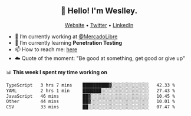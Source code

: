<h2 align="center">👋 Hello! I'm Weslley.</h2>
<p align="center">
  <a href="http://weslleyneri.com.br">Website</a> •
  <a href="https://twitter.com/Weslley_Neri">Twitter</a> •
  <a href="https://www.linkedin.com/in/weslley-neri-3658908b">LinkedIn</a>
</p>


- 🔭 I’m currently working at [@MercadoLibre](https://github.com/mercadolibre)
- 🌱 I’m currently learning **Penetration Testing**
- 📫 How to reach me: [here](mailto:weslley39@gmail.com)
- ☁️ Quote of the moment: "Be good at something, get good or give up"

📊 **This week I spent my time working on**
<!--START_SECTION:waka-->

```txt
TypeScript   3 hrs 7 mins    ██████████▓░░░░░░░░░░░░░░   42.33 %
YAML         2 hrs 1 min     ███████░░░░░░░░░░░░░░░░░░   27.43 %
JavaScript   46 mins         ██▓░░░░░░░░░░░░░░░░░░░░░░   10.45 %
Other        44 mins         ██▓░░░░░░░░░░░░░░░░░░░░░░   10.01 %
CSV          33 mins         ██░░░░░░░░░░░░░░░░░░░░░░░   07.47 %
```

<!--END_SECTION:waka-->

<!-- Inspired by https://github.com/gruselhaus/gruselhaus -->